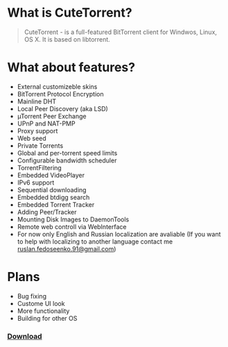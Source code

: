 # What is CuteTorrent? #
> CuteTorrent - is a full-featured  BitTorrent client for Windwos, Linux, OS X. It is based on libtorrent.
# What about features? #
  * External customizeble skins
  * BitTorrent Protocol Encryption
  * Mainline DHT
  * Local Peer Discovery (aka LSD)
  * µTorrent Peer Exchange
  * UPnP and NAT-PMP
  * Proxy support
  * Web seed
  * Private Torrents
  * Global and per-torrent speed limits
  * Configurable bandwidth scheduler
  * TorrentFiltering
  * Embedded VideoPlayer
  * IPv6 support
  * Sequential downloading
  * Embedded btdigg search
  * Embedded Torrent Tracker
  * Adding Peer/Tracker
  * Mounting Disk Images to DaemonTools
  * Remote web controll via WebInterface
  * For now only English and Russian localization are avaliable (If you want to help with localizing to another language contact me ruslan.fedoseenko.91@gmail.com)

# Plans #
  * Bug fixing
  * Custome UI look
  * More functionality
  * Building for other OS
### [Download](http://cutetorrent.info/downloads/) ###